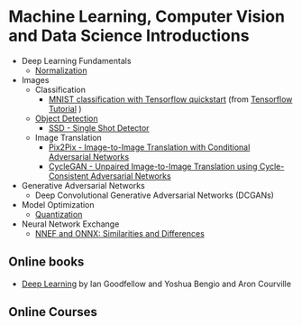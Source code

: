 ﻿# Machine Learning, Computer Vision and Data Science Introductions 
* Deep Learning Fundamentals
  * [Normalization](./deep_learning_fundamentals/normalization/README.md)
* Images
  * Classification  
    * [MNIST classification with Tensorflow quickstart](./classification/MNIST_classification_with_tensorflow_quickstart.ipynb) (from [Tensorflow Tutorial](https://www.tensorflow.org/tutorials/quickstart/beginner) )
  * [Object Detection](./object_detection/README.md)
    * [SSD - Single Shot Detector](./object_detection/SSD/README.md)
  * Image Translation
    * [Pix2Pix - Image-to-Image Translation with Conditional Adversarial Networks](./image_translation/pix2pix/README.md)
    * [CycleGAN - Unpaired Image-to-Image Translation using Cycle-Consistent Adversarial Networks](./image_translation/CycleGAN/README.md)
* Generative Adversarial Networks
  * Deep Convolutional Generative Adversarial Networks (DCGANs)  
* Model Optimization
  * [Quantization](./quantization/README.md) 
* Neural Network Exchange
  * [NNEF and ONNX: Similarities and Differences](https://www.khronos.org/blog/nnef-and-onnx-similarities-and-differences)
     
## Online books

* [Deep Learning](http://www.deeplearningbook.org/) by Ian Goodfellow and Yoshua Bengio and Aron Courville

## Online Courses
